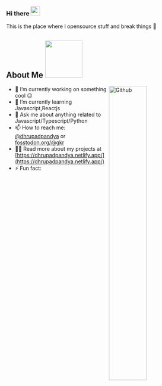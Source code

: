 ### Hi there <a href="https://www.gautamkrishnar.com/"><img src="https://media.giphy.com/media/hvRJCLFzcasrR4ia7z/giphy.gif" width="25px"></a>
This is the place where I opensource stuff and break things :rofl:

<h2> About Me <img src = "https://media0.giphy.com/media/KDDpcKigbfFpnejZs6/giphy.gif?cid=ecf05e47oy6f4zjs8g1qoiystc56cu7r9tb8a1fe76e05oty&rid=giphy.gif" width = 100px></h2>

<img width="45%" align="right" alt="Github" src="https://raw.githubusercontent.com/onimur/.github/master/.resources/git-header.svg" />



- 🔭  I’m currently working on something cool :wink:
- 🌱  I’m currently learning Javascript,Reactjs
- 💬  Ask me about anything related to Javascript/Typescript/Python 
- 📫  How to reach me: [@dhrupadpandya](https://twitter.com/dhrupadpandya) or <a rel="me" href="https://fosstodon.org/@gkr">fosstodon.org/@gkr</a>
- 👨‍💻  Read more about my projects at [https://dhrupadpandya.netlify.app/](https://dhrupadpandya.netlify.app/)
- ⚡  Fun fact: 
